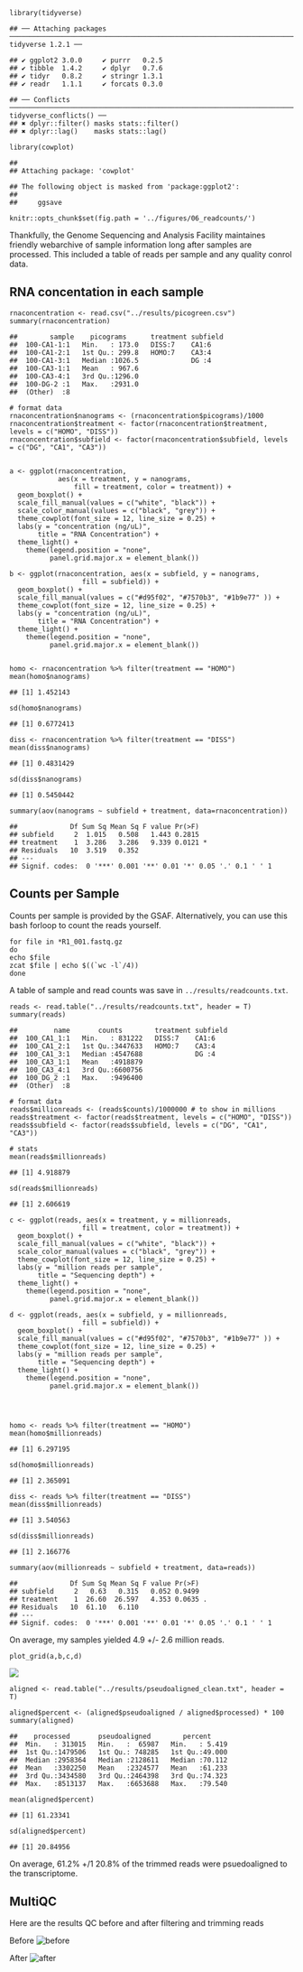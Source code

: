     library(tidyverse)

    ## ── Attaching packages ─────────────────────────────────────────────────────────────────────────────── tidyverse 1.2.1 ──

    ## ✔ ggplot2 3.0.0     ✔ purrr   0.2.5
    ## ✔ tibble  1.4.2     ✔ dplyr   0.7.6
    ## ✔ tidyr   0.8.2     ✔ stringr 1.3.1
    ## ✔ readr   1.1.1     ✔ forcats 0.3.0

    ## ── Conflicts ────────────────────────────────────────────────────────────────────────────────── tidyverse_conflicts() ──
    ## ✖ dplyr::filter() masks stats::filter()
    ## ✖ dplyr::lag()    masks stats::lag()

    library(cowplot)

    ## 
    ## Attaching package: 'cowplot'

    ## The following object is masked from 'package:ggplot2':
    ## 
    ##     ggsave

    knitr::opts_chunk$set(fig.path = '../figures/06_readcounts/')

Thankfully, the Genome Sequencing and Analysis Facility maintaines
friendly webarchive of sample information long after samples are
processed. This included a table of reads per sample and any quality
conrol data.

RNA concentation in each sample
-------------------------------

    rnaconcentration <- read.csv("../results/picogreen.csv")
    summary(rnaconcentration)

    ##        sample    picograms      treatment subfield
    ##  100-CA1-1:1   Min.   : 173.0   DISS:7    CA1:6   
    ##  100-CA1-2:1   1st Qu.: 299.8   HOMO:7    CA3:4   
    ##  100-CA1-3:1   Median :1026.5             DG :4   
    ##  100-CA3-1:1   Mean   : 967.6                     
    ##  100-CA3-4:1   3rd Qu.:1296.0                     
    ##  100-DG-2 :1   Max.   :2931.0                     
    ##  (Other)  :8

    # format data
    rnaconcentration$nanograms <- (rnaconcentration$picograms)/1000 
    rnaconcentration$treatment <- factor(rnaconcentration$treatment, levels = c("HOMO", "DISS"))
    rnaconcentration$subfield <- factor(rnaconcentration$subfield, levels = c("DG", "CA1", "CA3"))


    a <- ggplot(rnaconcentration, 
                aes(x = treatment, y = nanograms, 
                    fill = treatment, color = treatment)) + 
      geom_boxplot() +
      scale_fill_manual(values = c("white", "black")) +
      scale_color_manual(values = c("black", "grey")) +
      theme_cowplot(font_size = 12, line_size = 0.25) +
      labs(y = "concentration (ng/uL)",
           title = "RNA Concentration") +
      theme_light() +
        theme(legend.position = "none",
              panel.grid.major.x = element_blank()) 

    b <- ggplot(rnaconcentration, aes(x = subfield, y = nanograms, 
                      fill = subfield)) + 
      geom_boxplot() +
      scale_fill_manual(values = c("#d95f02", "#7570b3", "#1b9e77" )) +
      theme_cowplot(font_size = 12, line_size = 0.25) +
      labs(y = "concentration (ng/uL)",
           title = "RNA Concentration") +
      theme_light() +
        theme(legend.position = "none",
              panel.grid.major.x = element_blank())


    homo <- rnaconcentration %>% filter(treatment == "HOMO") 
    mean(homo$nanograms)

    ## [1] 1.452143

    sd(homo$nanograms)

    ## [1] 0.6772413

    diss <- rnaconcentration %>% filter(treatment == "DISS") 
    mean(diss$nanograms)

    ## [1] 0.4831429

    sd(diss$nanograms)

    ## [1] 0.5450442

    summary(aov(nanograms ~ subfield + treatment, data=rnaconcentration))

    ##             Df Sum Sq Mean Sq F value Pr(>F)  
    ## subfield     2  1.015   0.508   1.443 0.2815  
    ## treatment    1  3.286   3.286   9.339 0.0121 *
    ## Residuals   10  3.519   0.352                 
    ## ---
    ## Signif. codes:  0 '***' 0.001 '**' 0.01 '*' 0.05 '.' 0.1 ' ' 1

Counts per Sample
-----------------

Counts per sample is provided by the GSAF. Alternatively, you can use
this bash forloop to count the reads yourself.

    for file in *R1_001.fastq.gz
    do
    echo $file
    zcat $file | echo $((`wc -l`/4)) 
    done 

A table of sample and read counts was save in
`../results/readcounts.txt`.

    reads <- read.table("../results/readcounts.txt", header = T)
    summary(reads)

    ##         name       counts        treatment subfield
    ##  100_CA1_1:1   Min.   : 831222   DISS:7    CA1:6   
    ##  100_CA1_2:1   1st Qu.:3447633   HOMO:7    CA3:4   
    ##  100_CA1_3:1   Median :4547688             DG :4   
    ##  100_CA3_1:1   Mean   :4918879                     
    ##  100_CA3_4:1   3rd Qu.:6600756                     
    ##  100_DG_2 :1   Max.   :9496400                     
    ##  (Other)  :8

    # format data
    reads$millionreads <- (reads$counts)/1000000 # to show in millions
    reads$treatment <- factor(reads$treatment, levels = c("HOMO", "DISS"))
    reads$subfield <- factor(reads$subfield, levels = c("DG", "CA1", "CA3"))

    # stats
    mean(reads$millionreads) 

    ## [1] 4.918879

    sd(reads$millionreads)

    ## [1] 2.606619

    c <- ggplot(reads, aes(x = treatment, y = millionreads, 
                      fill = treatment, color = treatment)) + 
      geom_boxplot() +
      scale_fill_manual(values = c("white", "black")) +
      scale_color_manual(values = c("black", "grey")) +
      theme_cowplot(font_size = 12, line_size = 0.25) +
      labs(y = "million reads per sample",
           title = "Sequencing depth") +
      theme_light() +
        theme(legend.position = "none",
              panel.grid.major.x = element_blank()) 

    d <- ggplot(reads, aes(x = subfield, y = millionreads, 
                      fill = subfield)) + 
      geom_boxplot() +
      scale_fill_manual(values = c("#d95f02", "#7570b3", "#1b9e77" )) +
      theme_cowplot(font_size = 12, line_size = 0.25) +
      labs(y = "million reads per sample",
           title = "Sequencing depth") +
      theme_light() +
        theme(legend.position = "none",
              panel.grid.major.x = element_blank())




    homo <- reads %>% filter(treatment == "HOMO") 
    mean(homo$millionreads)

    ## [1] 6.297195

    sd(homo$millionreads)

    ## [1] 2.365091

    diss <- reads %>% filter(treatment == "DISS") 
    mean(diss$millionreads)

    ## [1] 3.540563

    sd(diss$millionreads)

    ## [1] 2.166776

    summary(aov(millionreads ~ subfield + treatment, data=reads))

    ##             Df Sum Sq Mean Sq F value Pr(>F)  
    ## subfield     2   0.63   0.315   0.052 0.9499  
    ## treatment    1  26.60  26.597   4.353 0.0635 .
    ## Residuals   10  61.10   6.110                 
    ## ---
    ## Signif. codes:  0 '***' 0.001 '**' 0.01 '*' 0.05 '.' 0.1 ' ' 1

On average, my samples yielded 4.9 +/- 2.6 million reads.

    plot_grid(a,b,c,d)

![](../figures/06_readcounts/RNA-1.png)

    aligned <- read.table("../results/pseudoaligned_clean.txt", header = T)

    aligned$percent <- (aligned$pseudoaligned / aligned$processed) * 100
    summary(aligned)

    ##    processed       pseudoaligned        percent      
    ##  Min.   : 313015   Min.   :  65987   Min.   : 5.419  
    ##  1st Qu.:1479506   1st Qu.: 748285   1st Qu.:49.000  
    ##  Median :2958364   Median :2128611   Median :70.112  
    ##  Mean   :3302250   Mean   :2324577   Mean   :61.233  
    ##  3rd Qu.:3434580   3rd Qu.:2464398   3rd Qu.:74.323  
    ##  Max.   :8513137   Max.   :6653688   Max.   :79.540

    mean(aligned$percent)

    ## [1] 61.23341

    sd(aligned$percent)

    ## [1] 20.84956

On average, 61.2% +/1 20.8% of the trimmed reads were psuedoaligned to
the transcriptome.

MultiQC
-------

Here are the results QC before and after filtering and trimming reads

Before ![before](../figures/06_readcounts/before.png)

After ![after](../figures/06_readcounts/after.png)

